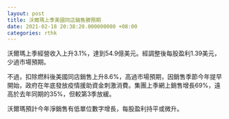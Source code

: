 ```yaml
---
layout: post
title: 沃爾瑪上季美國同店銷售勝預期
date: 2021-02-18 20:38:20.000000000 +08:00
categories: rthk
---
```


沃爾瑪上季經營收入上升3.1%，達到54.9億美元。經調整後每股盈利1.39美元，少過市場預期。

不過，扣除燃料後美國同店銷售上升8.6%，高過市場預期，因銷售季節今年提早開始，政府在年底發放疫情援助資金刺激消費。集團上季網上銷售增長69%，遠高於去年同期的35%，但較第3季放緩。

沃爾瑪預計今年淨銷售有低單位數字增長，每股盈利持平或微升。
